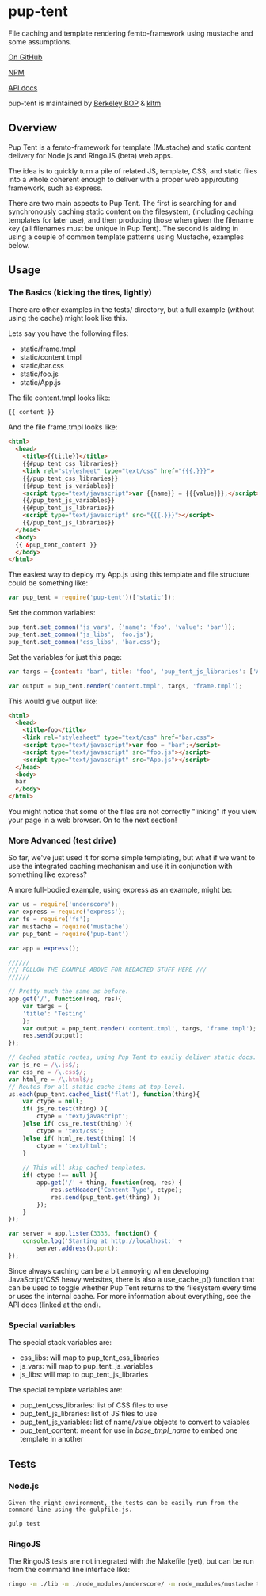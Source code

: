 # pup-tent

File caching and template rendering femto-framework using
mustache and some assumptions.

[On GitHub](https://github.com/berkeleybop/pup-tent)
 
[NPM](https://www.npmjs.com/package/pup-tent)

[API docs](http://kltm.github.io/pup-tent/doc/index.html)
      
pup-tent is maintained by
[Berkeley BOP](https://github.com/berkeleybop)
&amp;
[kltm](https://github.com/kltm)

## Overview

Pup Tent is a femto-framework for template (Mustache) and static
content delivery for Node.js and RingoJS (beta) web apps.

The idea is to quickly turn a pile of related JS, template, CSS, and
static files into a whole coherent enough to deliver with a proper
web app/routing framework, such as express.

There are two main aspects to Pup Tent. The first is searching for
and synchronously caching static content on the filesystem,
(including caching templates for later use), and then producing
those when given the filename key (all filenames must be unique in
Pup Tent). The second is aiding in using a couple of common template
patterns using Mustache, examples below.

## Usage

### The Basics (kicking the tires, lightly)

There are other examples in the tests/ directory, but a full
example (without using the cache) might look like this.

Lets say you have the following files:

- static/frame.tmpl
- static/content.tmpl
- static/bar.css
- static/foo.js
- static/App.js

The file content.tmpl looks like:

```
{{ content }}
```

And the file frame.tmpl looks like:

```html
<html>
  <head>
    <title>{{title}}</title>
    {{#pup_tent_css_libraries}}
    <link rel="stylesheet" type="text/css" href="{{{.}}}">
    {{/pup_tent_css_libraries}}
    {{#pup_tent_js_variables}}
    <script type="text/javascript">var {{name}} = {{{value}}};</script>
    {{/pup_tent_js_variables}}
    {{#pup_tent_js_libraries}}
    <script type="text/javascript" src="{{{.}}}"></script>
    {{/pup_tent_js_libraries}}
  </head>
  <body>
  {{ &pup_tent_content }}
  </body>
</html>
```

The easiest way to deploy my App.js using this template and file
structure could be something like:

```javascript
var pup_tent = require('pup-tent')(['static']);
```

Set the common variables:

```javascript
pup_tent.set_common('js_vars', {'name': 'foo', 'value': 'bar'});
pup_tent.set_common('js_libs', 'foo.js');
pup_tent.set_common('css_libs', 'bar.css');
```

Set the variables for just this page:

```javascript
var targs = {content: 'bar', title: 'foo', 'pup_tent_js_libraries': ['App.js']};
```

```javascript
var output = pup_tent.render('content.tmpl', targs, 'frame.tmpl');
```

This would give output like:

```html
<html>
  <head>
    <title>foo</title>
    <link rel="stylesheet" type="text/css" href="bar.css">
    <script type="text/javascript">var foo = "bar";</script>
    <script type="text/javascript" src="foo.js"></script>
    <script type="text/javascript" src="App.js"></script>
  </head>
  <body>
  bar
  </body>
</html>
```

You might notice that some of the files are not correctly "linking"
if you view your page in a web browser. On to the next section!

### More Advanced (test drive)

So far, we've just used it for some simple templating, but what if we
want to use the integrated caching mechanism and use it in conjunction
with something like express?

A more full-bodied example, using express as an example, might be:

```javascript
var us = require('underscore');
var express = require('express');
var fs = require('fs');
var mustache = require('mustache')
var pup_tent = require('pup-tent')

var app = express();

//////
/// FOLLOW THE EXAMPLE ABOVE FOR REDACTED STUFF HERE ///
//////

// Pretty much the same as before.
app.get('/', function(req, res){
    var targs = {
	'title': 'Testing'
    };
    var output = pup_tent.render('content.tmpl', targs, 'frame.tmpl');
    res.send(output);
});

// Cached static routes, using Pup Tent to easily deliver static docs.
var js_re = /\.js$/;
var css_re = /\.css$/;
var html_re = /\.html$/;
// Routes for all static cache items at top-level.
us.each(pup_tent.cached_list('flat'), function(thing){
    var ctype = null;
    if( js_re.test(thing) ){
        ctype = 'text/javascript';
    }else if( css_re.test(thing) ){
        ctype = 'text/css';
    }else if( html_re.test(thing) ){
        ctype = 'text/html';
    }
    
    // This will skip cached templates.
    if( ctype !== null ){
        app.get('/' + thing, function(req, res) {
            res.setHeader('Content-Type', ctype);
            res.send(pup_tent.get(thing) );
        });
    }
});

var server = app.listen(3333, function() {
    console.log('Starting at http://localhost:' +
		server.address().port);
});
```

Since always caching can be a bit annoying when developing
JavaScript/CSS heavy websites, there is also a use_cache_p() function
that can be used to toggle whether Pup Tent returns to the filesystem
every time or uses the internal cache. For more information about
everything, see the API docs (linked at the end).

### Special variables

The special stack variables are:

- css_libs: will map to pup_tent_css_libraries
- js_vars: will map to pup_tent_js_variables
- js_libs: will map to pup_tent_js_libraries

The special template variables are:
    
- pup_tent_css_libraries: list of CSS files to use
- pup_tent_js_libraries: list of JS files to use
- pup_tent_js_variables: list of name/value objects to convert to vaiables
- pup_tent_content: meant for use in _base_tmpl_name_ to embed one template in another

## Tests

### Node.js

    Given the right environment, the tests can be easily run from the
    command line using the gulpfile.js.

```bash
gulp test
```

### RingoJS

The RingoJS tests are not integrated with the Makefile (yet), but
can be run from the command line interface like:

```bash
ringo -m ./lib -m ./node_modules/underscore/ -m node_modules/mustache tests/full-tmpl.js.tests
```
